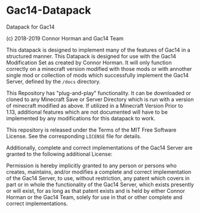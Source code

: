 # Gac14-Datapack
Datapack for Gac14

(c) 2018-2019 Connor Horman and Gac14 Team

This datapack is designed to implement many of the features of Gac14 in a structured manner. 
This Datapack is designed for use with the Gac14 Modification Set as created by Connor Horman. 
It will only function correctly on a minecraft version modified with those mods or with annother single mod or collection of mods which successfully implement the Gac14 Server, defined by the `/docs` directory.

This Repository has "plug-and-play" functionality. It can be downloaded or cloned to any Minecraft Save or Server Directory which is run with a version of minecraft modified as above. 
If utilized in a Minecraft Version Prior to 1.13, additional features which are not documented will have to be implemented by any modifications for this datapack to work. 

This repository is released under the Terms of the MIT Free Software License. See the corresponding `LICENSE` file for details. 

Additionally, complete and correct implementations of the Gac14 Server are granted to the following additional License:

Permission is hereby implicitly granted to any person or persons who creates, maintains, and/or modifies a complete and correct implementation of the Gac14 Server, to use, without restriction, any patent which covers in part or in whole the functionality of the Gac14 Server, which exists presently or will exist, for as long as that patent exists and is held by either Connor Horman or the Gac14 Team, solely for use in that or other complete and correct implementations.


